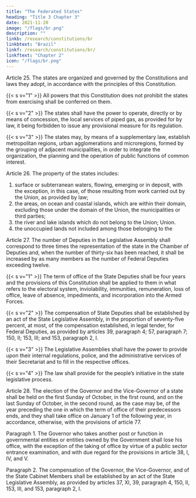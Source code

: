 ```yaml
---
title: "The Federated States"
heading: "Title 3 Chapter 3"
date: 2021-11-20
image: "/flags/br.png"
description: ""
linkb: /research/constitutions/br
linkbtext: "Brazil"
linkf: /research/constitutions/br/
linkftext: "Chapter 2"
icon: "/flags/br.png"
---
```



Article 25. The states are organized and governed by the Constitutions and laws they adopt, in accordance with the principles of this Constitution.

{{< s v="1" >}} All powers that this Constitution does not prohibit the states from exercising shall be conferred on them.

{{< s v="2" >}} The states shall have the power to operate, directly or by means of concession, the local services of piped gas, as provided for by law, it being forbidden to issue any provisional measure for its regulation.

{{< s v="3" >}} The states may, by means of a supplementary law, establish metropolitan regions, urban agglomerations and microregions, formed by the grouping of adjacent municipalities, in order to integrate the organization, the planning and the operation of public functions of common interest.

Article 26. The property of the states includes:

1. surface or subterranean waters, flowing, emerging or in deposit, with the
exception, in this case, of those resulting from work carried out by the Union, as
provided by law;
2.  the areas, on ocean and coastal islands, which are within their domain,
excluding those under the domain of the Union, the municipalities or third parties;
3.   the river and lake islands which do not belong to the Union;
Union.
4. the unoccupied lands not included among those belonging to the

Article 27.  The number of Deputies in the Legislative Assembly shall correspond to three times the representation of the state in the Chamber of Deputies and, when the number of thirty-six has been reached, it shall be increased by as many members as the number of Federal Deputies exceeding twelve.

{{< s v="1" >}}  The term of office of the State Deputies shall be four years and the
provisions of this Constitution shall be applied to them in what refers to the electoral
system, inviolability, immunities, remuneration, loss of office, leave of absence,
impediments, and incorporation into the Armed Forces.

{{< s v="2" >}} The compensation of State Deputies shall be established by an act of the State Legislative Assembly, in the proportion of seventy-five percent, at most, of the compensation established, in legal tender, for Federal Deputies, as provided by articles 39, paragraph 4; 57, paragraph 7; 150, II; 153, III; and 153, paragraph 2, I. 

{{< s v="3" >}}  The Legislative Assemblies shall have the power to provide upon their internal regulations, police, and the administrative services of their Secretariat and to fill in the respective offices.

{{< s v="4" >}} The law shall provide for the people’s initiative in the state legislative process.

Article 28.  The election of the Governor and the Vice-Governor of a state<!-- , for a term of office of four years, --> shall be held on the first Sunday of October, in the first round, and on the last Sunday of October, in the second round, as the case may be, of the year preceding the one in which the term of office of their predecessors ends, and they shall take office on January 1 of the following year, in accordance, otherwise, with the provisions of article 77.

Paragraph 1. The Governor who takes another post or function in governmental entities or entities owned by the Government shall lose his office, with the exception of the taking of office by virtue of a public sector entrance examination, and with due regard for the provisions in article 38, I, IV, and V.

Paragraph 2. The compensation of the Governor, the Vice-Governor, and of the State Cabinet Members shall be established by an act of the State Legislative Assembly, as provided by articles 37, XI, 39, paragraph 4, 150, II, 153, III, and 153, paragraph 2, I.
